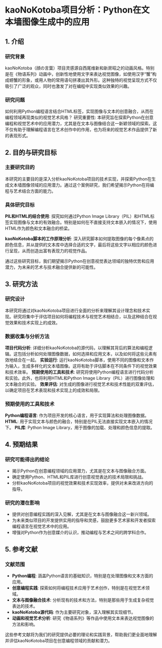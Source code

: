 # kaoNoKotoba项目分析：Python在文本墙图像生成中的应用

## 1. 介绍

### 研究背景

kaoNoKotoba（顔の言葉）项目灵感源自西尾维新和新房昭之的动画风格。特别是在《物语系列》动画中，创新性地使用文字来表达视觉图像，如使用汉字“蟹”构成螃蟹的形象，或用人物的常用语句拼凑出其外形。这种独特的视觉呈现方式不仅吸引了广泛的观众，同时也激发了对在编程中实现类似效果的兴趣。

### 研究问题

如何利用Python编程语言结合HTML标签，实现图像与文本的创意融合，从而在编程领域再现类似的视觉艺术风格？
研究重要性: 本研究旨在探索Python在创意编程和视觉艺术中的应用潜力，尤其是在文本与图像结合这一新颖领域的探索。这不仅有助于理解编程语言在艺术创作中的作用，也为将来的视觉艺术作品提供了新的表现形式。

## 2. 目的与研究目标

### 主要研究目的

本研究的主要目的是深入分析kaoNoKotoba项目的技术实现，并探索Python在生成文本墙图像领域的应用潜力。通过这个案例研究，我们希望揭示Python在将编程与艺术结合方面的能力。

### 具体研究目标

**PIL和HTML的结合使用**: 探究如何通过Python Image Library（PIL）和HTML标签实现图像与文本的有效融合。特别是如何在不直接支持文本嵌入的情况下，使用HTML作为颜色和文本融合的桥梁。

**kaoNoKotoba脚本的工作原理分析**: 深入研究脚本如何提取图像的每个像素点的颜色信息，并从提供的文本库中选择合适的文字，最后将这些文字以相应的颜色进行呈现，从而创造出富有表现力的视觉作品。

通过这些研究目标，我们期望揭示Python在创意视觉表达领域的独特优势和应用潜力，为未来的艺术与技术融合提供新的可能性。

## 3. 研究方法

### 研究设计

本研究将通过对kaoNoKotoba项目进行全面的分析来理解其设计理念和技术实现。研究将集中于评估项目如何将编程技术与视觉艺术相结合，以及这种结合在视觉效果和技术实现上的成效。

### 数据收集与分析方法

**项目代码分析**: 详细分析kaoNoKotoba的源代码，以理解其背后的算法和编程逻辑。这包括分析如何处理图像数据，如何选择和应用文本，以及如何将这些元素有效地结合在一起。
**实验运行**: 运行kaoNoKotoba脚本，使用不同的图像和文本作为输入，生成多样化的文本墙图像。这将有助于评估脚本在不同条件下的视觉效果和技术效率。
**预期使用的工具和技术**: 研究将使用Python编程语言进行代码分析和实验。此外，也将利用HTML和Python Image Library（PIL）进行图像处理和文本融合的实验。
**效果评估**: 对生成的图像进行视觉艺术和技术性能的双重评估，以确定项目在艺术表现和技术实现上的成效和局限。

### 预期使用的工具和技术

**Python编程语言**: 作为项目开发的核心语言，用于实现算法和处理图像数据。
**HTML**: 用于实现文本与颜色的融合，特别是在PIL无法直接实现文本嵌入的情况下。
**PIL库**: Python Image Library，用于图像的加载、处理和颜色信息的提取。

## 4. 预期结果

### 研究可能得出的结论

- 揭示Python在创意编程领域的应用潜力，尤其是在文本与图像融合方面。
- 确定使用Python、HTML和PIL库进行创意视觉表达的技术局限和挑战。
- 分析kaoNoKotoba项目的视觉效果和技术实现效率，提供对未来改进方向的指导。

### 研究的潜在影响

- 提供对创意编程实践的深入见解，尤其是在文本与图像融合这一新兴领域。
- 为未来类似项目的开发提供实用的指导和灵感，鼓励更多艺术家和开发者探索编程语言在视觉艺术中的应用。
- 增强对Python作为创意媒介的认识，推动编程与艺术之间的跨学科合作。

## 5. 参考文献

### 文献范围

- **Python编程**: 涵盖Python语言的基础知识，特别是在处理图像和文本方面的应用。
- **创意编程实践**: 探索如何将编程技术应用于艺术创作，特别是在视觉艺术领域。
- **文本与图像融合技术**: 分析现有的技术和方法，特别是那些用于生成复杂视觉表达的技术。
- **kaoNoKotoba源代码**: 作为主要研究对象，深入理解其实现细节。
- **动画和视觉艺术分析**: 研究《物语系列》等作品中使用文本来表达视觉图像的方法和影响。

这些参考文献将为我们的研究提供必要的理论和实践背景，帮助我们更全面地理解并评估kaoNoKotoba项目在创意编程领域的贡献和潜力。